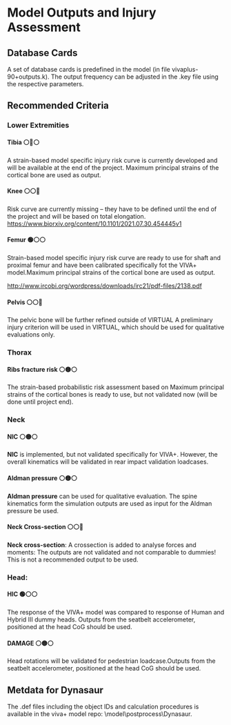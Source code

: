 # Model Outputs and Injury Assessment

## Database Cards

A set of database cards is predefined in the model (in file vivaplus-90+outputs.k). The output frequency can be adjusted in the .key file using the respective parameters. 


## Recommended Criteria

### Lower Extremities

#### Tibia :white_circle::red_circle::white_circle:

A strain-based model specific injury risk curve is currently developed and will be available at the end of the project. Maximum principal strains of the cortical bone are used as output. 

#### Knee :white_circle::white_circle::red_circle:

Risk curve are currently missing – they have to be defined until the end of the project and will be based on total elongation. 
https://www.biorxiv.org/content/10.1101/2021.07.30.454445v1 

#### Femur :green_circle::white_circle::white_circle:

Strain-based model specific injury risk curve are ready to use for shaft and proximal femur and have been calibrated specifically fot the VIVA+ model.Maximum principal strains of the cortical bone are used as output. 

http://www.ircobi.org/wordpress/downloads/irc21/pdf-files/2138.pdf

#### Pelvis :white_circle::white_circle::red_circle:

The pelvic bone will be further refined outside of VIRTUAL
A preliminary injury criterion will be used in VIRTUAL, which should be used for qualitative evaluations only. 

### Thorax 

#### Ribs fracture risk :white_circle::yellow_circle::white_circle:

The strain-based probabilistic risk assessment based on Maximum principal strains of the cortical bones is ready to use, but not validated now (will be done until project end).

### Neck 

#### NIC :white_circle::yellow_circle::white_circle:

**NIC** is implemented, but not validated specifically for VIVA+. However, the overall kinematics will be validated in rear impact validation loadcases.

#### Aldman pressure :white_circle::yellow_circle::white_circle:

**Aldman pressure** can be used for qualitative evaluation. The spine kinematics form the simulation outputs are used as input for the Aldman pressure be used. 

#### Neck Cross-section :white_circle::white_circle::red_circle:

**Neck cross-section**: A crossection is added to analyse forces and moments: The outputs are not validated and not comparable to dummies! This is not a recommended output to be used. 

### Head:

#### HIC :green_circle::white_circle::white_circle:

The response of the VIVA+ model was compared to response of Human and Hybrid III dummy heads. Outputs from the seatbelt accelerometer, positioned at the head CoG should be used. 

#### DAMAGE :white_circle::yellow_circle::white_circle:

Head rotations will be validated for pedestrian loadcase.Outputs from the seatbelt accelerometer, positioned at the head CoG should be used. 


## Metdata for Dynasaur

The .def files including the object IDs and calculation procedures is available in the viva+ model repo: \model\postprocess\Dynasaur.
